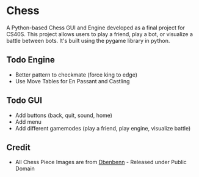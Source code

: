 # Chess
A Python-based Chess GUI and Engine developed as a final project for CS40S. This project allows users to play a friend, play a bot, or visualize a battle between bots. It's built using the pygame library in python.

## Todo Engine
- Better pattern to checkmate (force king to edge)
- Use Move Tables for En Passant and Castling

## Todo GUI
- Add buttons (back, quit, sound, home)
- Add menu
- Add different gamemodes (play a friend, play engine, visualize battle)

## Credit
- All Chess Piece Images are from [Dbenbenn](https://commons.wikimedia.org/wiki/User:Dbenbenn) - Released under Public Domain